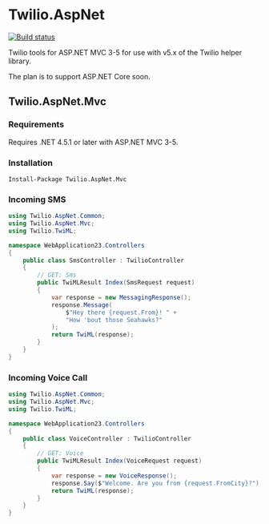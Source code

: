 # Twilio.AspNet

[![Build status](https://ci.appveyor.com/api/projects/status/813hnjynh8ncamwj?svg=true)](https://ci.appveyor.com/project/TwilioAPI/twilio-aspnet)

Twilio tools for ASP.NET MVC 3-5 for use with v5.x of the Twilio helper library.

The plan is to support ASP.NET Core soon.

## Twilio.AspNet.Mvc

### Requirements

Requires .NET 4.5.1 or later with ASP.NET MVC 3-5.

### Installation

```
Install-Package Twilio.AspNet.Mvc
```

### Incoming SMS

```c#
using Twilio.AspNet.Common;
using Twilio.AspNet.Mvc;
using Twilio.TwiML;

namespace WebApplication23.Controllers
{
    public class SmsController : TwilioController
    {
        // GET: Sms
        public TwiMLResult Index(SmsRequest request)
        {
            var response = new MessagingResponse();
            response.Message(
                $"Hey there {request.From}! " +
                "How 'bout those Seahawks?"
            );
            return TwiML(response);
        }
    }
}
```

### Incoming Voice Call

```c#
using Twilio.AspNet.Common;
using Twilio.AspNet.Mvc;
using Twilio.TwiML;

namespace WebApplication23.Controllers
{
    public class VoiceController : TwilioController
    {
        // GET: Voice
        public TwiMLResult Index(VoiceRequest request)
        {
            var response = new VoiceResponse();
            response.Say($"Welcome. Are you from {request.FromCity}?");
            return TwiML(response);
        }
    }
}
```

